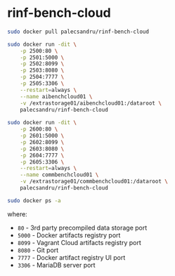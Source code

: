 # rinf-bench-cloud

```bash
sudo docker pull palecsandru/rinf-bench-cloud

sudo docker run -dit \
    -p 2500:80 \
    -p 2501:5000 \
    -p 2502:8099 \
    -p 2503:8080 \
    -p 2504:7777 \
    -p 2505:3306 \
    --restart=always \
    --name aibenchcloud01 \
    -v /extrastorage01/aibenchcloud01:/dataroot \
    palecsandru/rinf-bench-cloud
    
sudo docker run -dit \
    -p 2600:80 \
    -p 2601:5000 \
    -p 2602:8099 \
    -p 2603:8080 \
    -p 2604:7777 \
    -p 2605:3306 \
    --restart=always \
    --name commbenchcloud01 \
    -v /extrastorage01/commbenchcloud01:/dataroot \
    palecsandru/rinf-bench-cloud

sudo docker ps -a
```
where:
  * `80` - 3rd party precompiled data storage port
  * `5000` - Docker artifacts registry port
  * `8099` - Vagrant Cloud artifacts registry port
  * `8080` - Git port
  * `7777` - Docker artifact registry UI port
  * `3306` - MariaDB server port
